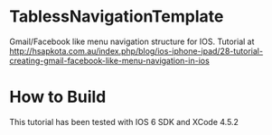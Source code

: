 TablessNavigationTemplate
=========================

Gmail/Facebook like menu navigation structure for IOS. Tutorial at http://hsapkota.com.au/index.php/blog/ios-iphone-ipad/28-tutorial-creating-gmail-facebook-like-menu-navigation-in-ios

How to Build
=========================
This tutorial has been tested with IOS 6 SDK and XCode 4.5.2
